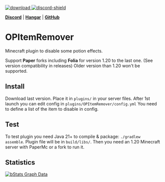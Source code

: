 [download]: https://img.shields.io/github/downloads/HydrolienF/OPItemsRemover/total
[downloadLink]: https://hangar.papermc.io/Hydrolien/OPItemsRemover
[discord-shield]: https://img.shields.io/discord/728592434577014825?label=discord
[discord-invite]: https://discord.gg/RPNbtRSFqG

[ ![download][] ][downloadLink]
[ ![discord-shield][] ][discord-invite]

[**Discord**](discord-invite) | [**Hangar**](https://hangar.papermc.io/Hydrolien/OPItemsRemover) | [**GitHub**](https://github.com/HydrolienF/OPItemsRemover)

# OPItemRemover
Minecraft plugin to disable some potion effects.

Support **Paper** forks including **Folia** for version 1.20 to the last one. (See version compatibility in releases)
Older version than 1.20 won't be supported.

## Install
Download last version.
Place it in `plugins/` in your server files.
After 1st launch you can edit config in `plugins/OPItemRemover/config.yml`
You need to define a list of the item to disable in config.


## Test
To test plugin you need Java 21+ to compile & package: `./gradlew assemble`. Plugin file will be in `build/libs/`.
Then you need an 1.20 Minecraft server with PaperMc or a fork to run it.


## Statistics
[![bStats Graph Data](https://bstats.org/signatures/bukkit/OPItemRemover.svg)](https://bstats.org/plugin/bukkit/OPItemRemover/21798)
